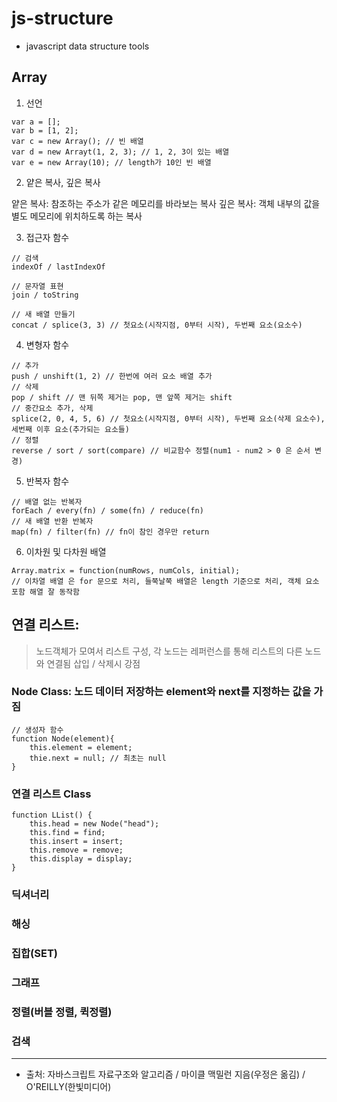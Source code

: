 # js-structure

- javascript data structure tools

## Array

1. 선언

```
var a = [];
var b = [1, 2];
var c = new Array(); // 빈 배열
var d = new Arrayt(1, 2, 3); // 1, 2, 3이 있는 배열
var e = new Array(10); // length가 10인 빈 배열
```

2. 얕은 복사, 깊은 복사

얕은 복사: 참조하는 주소가 같은 메모리를 바라보는 복사
깊은 복사: 객체 내부의 값을 별도 메모리에 위치하도록 하는 복사

3. 접근자 함수

```
// 검색
indexOf / lastIndexOf

// 문자열 표현
join / toString

// 새 배열 만들기
concat / splice(3, 3) // 첫요소(시작지점, 0부터 시작), 두번째 요소(요소수)
```

4. 변형자 함수

```
// 추가
push / unshift(1, 2) // 한번에 여러 요소 배열 추가
// 삭제
pop / shift // 맨 뒤쪽 제거는 pop, 맨 앞쪽 제거는 shift
// 중간요소 추가, 삭제
splice(2, 0, 4, 5, 6) // 첫요소(시작지점, 0부터 시작), 두번째 요소(삭제 요소수), 세번째 이후 요소(추가되는 요소들)
// 정렬
reverse / sort / sort(compare) // 비교함수 정렬(num1 - num2 > 0 은 순서 변경)
```

5. 반복자 함수

```
// 배열 없는 반복자
forEach / every(fn) / some(fn) / reduce(fn)
// 새 배열 반환 반복자
map(fn) / filter(fn) // fn이 참인 경우만 return
```

6. 이차원 및 다차원 배열

```
Array.matrix = function(numRows, numCols, initial);
// 이차열 배열 은 for 문으로 처리, 들쭉날쭉 배열은 length 기준으로 처리, 객체 요소 포함 해열 잘 동작함
```

## 연결 리스트:

> 노드객체가 모여서 리스트 구성, 각 노드는 레퍼런스를 통해 리스트의 다른 노드와 연결됨
> 삽입 / 삭제시 강점

### Node Class: 노드 데이터 저장하는 element와 next를 지정하는 값을 가짐

```
// 생성자 함수
function Node(element){
    this.element = element;
    thie.next = null; // 최초는 null
}
```

### 연결 리스트 Class

```
function LList() {
    this.head = new Node("head");
    this.find = find;
    this.insert = insert;
    this.remove = remove;
    this.display = display;
}
```

### 딕셔너리

### 해싱

### 집합(SET)

### 그래프

### 정렬(버블 정렬, 퀵정렬)

### 검색

--------

- 출처: 자바스크립트 자료구조와 알고리즘 / 마이클 맥밀런 지음(우정은 옮김) / O'REILLY(한빛미디어)
